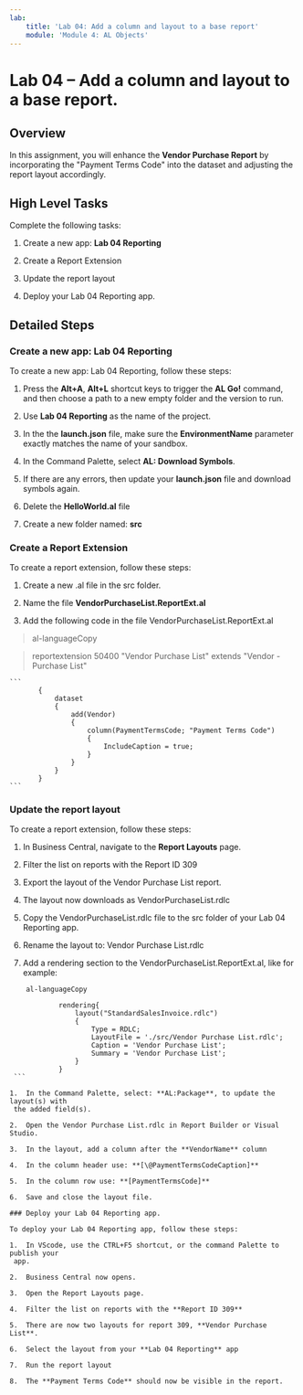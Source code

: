 ```yaml
---
lab:
    title: 'Lab 04: Add a column and layout to a base report'
    module: 'Module 4: AL Objects'
---
```


Lab 04 – Add a column and layout to a base report.
==================================================

Overview
--------

In this assignment, you will enhance the **Vendor Purchase Report** by
incorporating the "Payment Terms Code" into the dataset and adjusting the report
layout accordingly.

High Level Tasks
----------------

Complete the following tasks:

1.  Create a new app: **Lab 04 Reporting**

2.  Create a Report Extension

3.  Update the report layout

4.  Deploy your Lab 04 Reporting app.

Detailed Steps
--------------

### Create a new app: Lab 04 Reporting

To create a new app: Lab 04 Reporting, follow these steps:

1.  Press the **Alt+A**, **Alt+L** shortcut keys to trigger the **AL Go!**
    command, and then choose a path to a new empty folder and the version to
    run.

2.  Use **Lab 04 Reporting** as the name of the project.

3.  In the the **launch.json** file, make sure the **EnvironmentName** parameter
    exactly matches the name of your sandbox.

4.  In the Command Palette, select **AL: Download Symbols**.

5.  If there are any errors, then update your **launch.json** file and download
    symbols again.

6.  Delete the **HelloWorld.al** file

7.  Create a new folder named: **src**

### Create a Report Extension

To create a report extension, follow these steps:

1.  Create a new .al file in the src folder.

2.  Name the file **VendorPurchaseList.ReportExt.al**

3.  Add the following code in the file VendorPurchaseList.ReportExt.al

>   al-languageCopy

>   reportextension 50400 "Vendor Purchase List" extends "Vendor - Purchase
>   List"

    ```
           {
               dataset
               {
                   add(Vendor)
                   {
                       column(PaymentTermsCode; "Payment Terms Code")
                       {
                           IncludeCaption = true;
                       }
                   }
               }
           }
    ```
    
### Update the report layout

To create a report extension, follow these steps:

1.  In Business Central, navigate to the **Report Layouts** page.

2.  Filter the list on reports with the Report ID 309

3.  Export the layout of the Vendor Purchase List report.

4.  The layout now downloads as VendorPurchaseList.rdlc

5.  Copy the VendorPurchaseList.rdlc file to the src folder of your Lab 04
    Reporting app.

6.  Rename the layout to: Vendor Purchase List.rdlc

7.  Add a rendering section to the VendorPurchaseList.ReportExt.al, like for
    example:
    
   ```
       al-languageCopy

               rendering{
                   layout("StandardSalesInvoice.rdlc")
                   {
                       Type = RDLC;
                       LayoutFile = './src/Vendor Purchase List.rdlc';
                       Caption = 'Vendor Purchase List';
                       Summary = 'Vendor Purchase List';
                   }
               }
    ```

1.  In the Command Palette, select: **AL:Package**, to update the layout(s) with
    the added field(s).

2.  Open the Vendor Purchase List.rdlc in Report Builder or Visual Studio.

3.  In the layout, add a column after the **VendorName** column

4.  In the column header use: **[\@PaymentTermsCodeCaption]**

5.  In the column row use: **[PaymentTermsCode]**

6.  Save and close the layout file.

### Deploy your Lab 04 Reporting app.

To deploy your Lab 04 Reporting app, follow these steps:

1.  In VScode, use the CTRL+F5 shortcut, or the command Palette to publish your
    app.

2.  Business Central now opens.

3.  Open the Report Layouts page.

4.  Filter the list on reports with the **Report ID 309**

5.  There are now two layouts for report 309, **Vendor Purchase List**.

6.  Select the layout from your **Lab 04 Reporting** app

7.  Run the report layout

8.  The **Payment Terms Code** should now be visible in the report.
